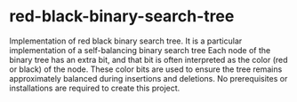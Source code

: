 # red-black-binary-search-tree
Implementation of red black binary search tree.
It is a particular implementation of a self-balancing binary search tree
Each node of the binary tree has an extra bit, and that bit is often interpreted as the color (red or black) of the node.
These color bits are used to ensure the tree remains approximately balanced during insertions and deletions.
No prerequisites or installations are required to create this project.
